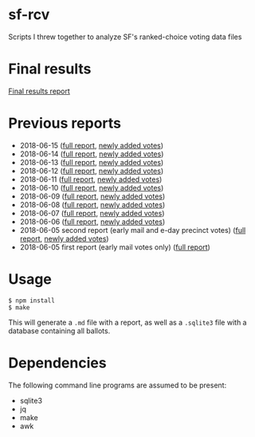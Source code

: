 # sf-rcv
Scripts I threw together to analyze SF's ranked-choice voting data files

# Final results
[Final results report](20180627_report.md)

# Previous reports
- 2018-06-15 ([full report](20180615_report.md), [newly added votes](20180615_deltareport.md))
- 2018-06-14 ([full report](20180614_report.md), [newly added votes](20180614_deltareport.md))
- 2018-06-13 ([full report](20180613_report.md), [newly added votes](20180613_deltareport.md))
- 2018-06-12 ([full report](20180612_report.md), [newly added votes](20180612_deltareport.md))
- 2018-06-11 ([full report](20180611_report.md), [newly added votes](20180611_deltareport.md))
- 2018-06-10 ([full report](20180610_report.md), [newly added votes](20180610_deltareport.md))
- 2018-06-09 ([full report](20180609_report.md), [newly added votes](20180609_deltareport.md))
- 2018-06-08 ([full report](20180608_report.md), [newly added votes](20180608_deltareport.md))
- 2018-06-07 ([full report](20180607_report.md), [newly added votes](20180607_deltareport.md))
- 2018-06-06 ([full report](20180606_report.md), [newly added votes](20180606_deltareport.md))
- 2018-06-05 second report (early mail and e-day precinct votes) ([full report](20180605_4_report.md), [newly added votes](20180605_4_deltareport.md))
- 2018-06-05 first report (early mail votes only) ([full report](20180605_1_report.md))

# Usage

```
$ npm install
$ make
```

This will generate a `.md` file with a report, as well as a `.sqlite3` file
with a database containing all ballots.

# Dependencies

The following command line programs are assumed to be present:
- sqlite3
- jq
- make
- awk
